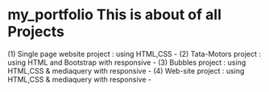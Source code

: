 # my_portfolio This is about of all Projects
(1) Single page website project : using HTML,CSS - 
(2) Tata-Motors project : using HTML and Bootstrap with responsive -
(3) Bubbles project : using HTML,CSS & mediaquery with responsive - 
(4) Web-site project : using HTML,CSS & mediaquery with responsive - 
